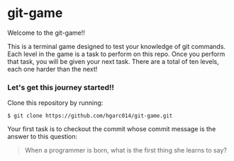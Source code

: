 git-game
========

Welcome to the git-game!! 

This is a terminal game designed to test your knowledge of git commands.
Each level in the game is a task to perform on this repo.
Once you perform that task, you will be given your next task.
There are a total of ten levels, each one harder than the next!

### Let's get this journey started!! 
Clone this repository by running:

```
$ git clone https://github.com/hgarc014/git-game.git
```

Your first task is to checkout the commit whose commit message is the answer to this question: 

> When a programmer is born, what is the first thing she learns to say?
